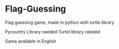 # Flag-Guessing
Flag guessing game, made in python with turtle library

Pycountry Library needed 
Turtel library needed

Game available in English
